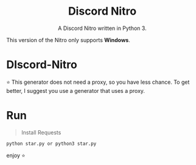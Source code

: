 <h1 align="center">Discord Nitro</h1>
<p align="center">A Discord Nitro written in Python 3.</p>

This version of the Nitro only supports **Windows**.

# DIscord-Nitro
⭐ This generator does not need a proxy, so you have less chance. To get better, I suggest you use a generator that uses a proxy.
# Run
> Install Requests

```python star.py or python3 star.py```

enjoy ⭐
